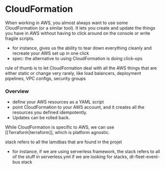 
# CloudFormation
When working in AWS, you almost always want to use some CloudFormation (or a similar tool).
It lets you create and update the things you have in AWS without having to click around on the console or write fragile scripts.
- for instance, gives us the ability to tear down everything cleanly and recreate your AWS set up in one click
- spec: the alternative to using CloudFormation is doing click-ops

rule of thumb is to let CloudFormation deal with all the AWS things that are either static or change very rarely, like load balancers, deployment pipelines, VPC configs, security groups

### Overview
- define your AWS resources as a YAML script
- point CloudFormation to your AWS account, and it creates all the resources you defined idempotently.
- Updates can be rolled back.

While CloudFormation is specific to AWS, we can use [[Terraform|terraform]], which is platform agnostic.

stack refers to all the lamdbas that are found in the projet
- for instance, if we are using serverless framework, the stack refers to all of the stuff in serverless.yml
if we are looking for stacks, dt-fleet-event-bus stack
